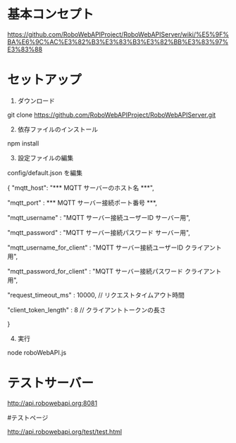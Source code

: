 # 基本コンセプト

https://github.com/RoboWebAPIProject/RoboWebAPIServer/wiki/%E5%9F%BA%E6%9C%AC%E3%82%B3%E3%83%B3%E3%82%BB%E3%83%97%E3%83%88


# セットアップ

1. ダウンロード

 git clone https://github.com/RoboWebAPIProject/RoboWebAPIServer.git

2. 依存ファイルのインストール

 npm install

3. 設定ファイルの編集

 config/default.json を編集


  {
   "mqtt_host": "*** MQTT サーバーのホスト名 ***",
   
   "mqtt_port" : *** MQTT サーバー接続ポート番号 ***,
   
   "mqtt_username" : "MQTT サーバー接続ユーザーID サーバー用",
   
   "mqtt_password" : "MQTT サーバー接続パスワード サーバー用",
   
   "mqtt_username_for_client" : "MQTT サーバー接続ユーザーID クライアント用",
   
   "mqtt_password_for_client" : "MQTT サーバー接続パスワード クライアント用",
   
   "request_timeout_ms" : 10000, // リクエストタイムアウト時間
   
   "client_token_length" : 8  // クライアントトークンの長さ
   
  }

4. 実行

 node roboWebAPI.js 


# テストサーバー

http://api.robowebapi.org:8081

#テストページ

http://api.robowebapi.org/test/test.html

